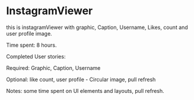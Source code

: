 InstagramViewer
===============

this is instagramViewer with graphic, Caption, Username, Likes, count and user profile image.

Time spent: 8 hours.

Completed User stories:

Required: Graphic, Caption, Username

Optional: like count, user profile - Circular image, pull refresh


Notes: some time spent on UI elements and layouts, pull refresh.



